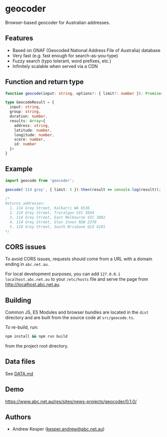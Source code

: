 geocoder
========

Browser-based geocoder for Australian addresses.


Features
--------

* Based on GNAF (Geocoded National Address File of Australia) database
* Very fast (e.g. fast enough for search-as-you-type)
* Fuzzy search (typo tolerant, word prefixes, etc.)
* Infinitely scalable when served via a CDN


Function and return type
------------------------

```typescript
function geocode(input: string, options?: { limit?: number }): Promise<GeocodeResult>

type GeocodeResult = {
  input: string,
  group: string,
  duration: number,
  results: Array<{
    address: string,
    latitude: number,
    longitude: number,
    score: number,
    id: number
  }>
}
```


Example
-------

```typescript
import geocode from 'geocoder';

geocode('114 grey', { limit: 5 }).then(result => console.log(result));
  
/* 
Returns addresses:
  1. 114 Grey Street, Kalbarri WA 6536
  2. 114 Grey Street, Traralgon VIC 3844
  3. 114 Grey Street, East Melbourne VIC 3002
  4. 114 Grey Street, Glen Innes NSW 2370
  5. 114 Grey Street, South Brisbane QLD 4101
*/
```


CORS issues
-----------

To avoid CORS issues, requests should come from a URL with a domain ending in `abc.net.au`.

For local development purposes, you can add `127.0.0.1 localhost.abc.net.au` to your `/etc/hosts` file and serve the page from http://localhost.abc.net.au.


Building
--------

Common JS, ES Modules and browser bundles are located in the `dist` directory and are built from the source code at `src/geocode.ts`.

To re-build, run:
```sh
npm install && npm run build
```
from the project root directory.


Data files
----------

See [DATA.md](DATA.md)


Demo
----

https://www.abc.net.au/res/sites/news-projects/geocoder/0.1.0/


Authors
-------

* Andrew Kesper (kesper.andrew@abc.net.au)
